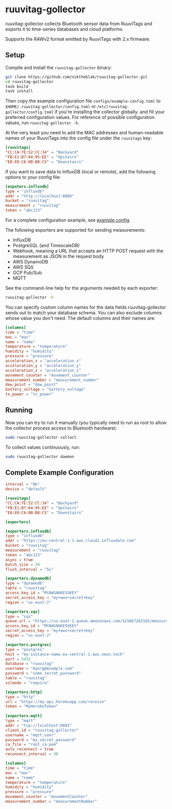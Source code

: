 # ruuvitag-gollector

ruuvitag-gollector collects Bluetooth sensor data from RuuviTags and exports it to time-series databases and cloud platforms.

Supports the RAWv2 format emitted by RuuviTags with 2.x firmware.

## Setup

Compile and install the `ruuvitag-gollector` binary:

```bash
git clone https://github.com/niktheblak/ruuvitag-gollector.git
cd ruuvitag-gollector
task build
task install
```

Then copy the example configuration file `configs/example-config.toml` to `$HOME/.ruuvitag-gollector/config.toml` or `/etc/ruuvitag-gollector/config.toml` if you're installing the collector globally.
and fill your preferred configuration values. For reference of possible configuration
values, run `ruuvitag-gollector -h`.

At the very least you need to add the MAC addresses and human-readable names of your
RuuviTags into the config file under the `ruuvitags` key:

```toml
[ruuvitags]
"CC:CA:7E:52:CC:34" = "Backyard"
"FB:E1:B7:04:95:EE" = "Upstairs"
"E8:E0:C6:0B:B8:C5" = "Downstairs"
```

If you want to save data to InfluxDB (local or remote), add the following options to your config file:

```toml
[expoters.influxdb]
type = "influxdb"
addr = "http://localhost:8086"
bucket = "ruuvitag"
measurement = "ruuvitag"
token = "abc123"
```

For a complete configuration example, see [example config](#complete-example-configuration).

The following exporters are supported for sending measurements:

- InfluxDB
- PostgreSQL (and TimescaleDB)
- Webhook, meaning a URL that accepts an HTTP POST request with the measurement as JSON in the request body
- AWS DynamoDB
- AWS SQS
- GCP Pub/Sub
- MQTT

See the command-line help for the arguments needed by each exporter:

```bash
ruuvitag-gollector -h
```

You can specify custom column names for the data fields ruuvitag-gollector sends out to match your database schema.
You can also exclude columns whose value you don't need. The default columns and their names are:

```toml
[columns]
time = "time"
mac = "mac"
name = "name"
temperature = "temperature"
humidity = "humidity"
pressure = "pressure"
acceleration_x = "acceleration_x"
acceleration_y = "acceleration_y"
acceleration_z = "acceleration_z"
movement_counter = "movement_counter"
measurement_number = "measurement_number"
dew_point = "dew_point"
battery_voltage = "battery_voltage"
tx_power = "tx_power"
```

## Running

Now you can try to run it manually (you typically need to run as root to allow the collector
process access to Bluetooth hardware):

```bash
sudo ruuvitag-gollector collect
```

To collect values continuously, run:

```bash
sudo ruuvitag-gollector daemon
```

## Complete Example Configuration

```toml
interval = "0m"
device = "default"

[ruuvitags]
"CC:CA:7E:52:CC:34" = "Backyard"
"FB:E1:B7:04:95:EE" = "Upstairs"
"E8:E0:C6:0B:B8:C5" = "Downstairs"

[exporters]

[exporters.influxdb]
type = "influxdb"
addr = "https://eu-central-1-1.aws.cloud2.influxdata.com"
bucket = "ruuvitag"
measurement = "ruuvitag"
token = "abc123"
async = true
batch_size = 20
flush_interval = "5s"

[exporters.dynamodb]
type = "dynamodb"
table = "ruuvitag"
access_key_id = "MYAWSAKKESSKEY"
secret_access_key = "my+aws+secret+key"
region = "us-east-2"

[exporters.sqs]
type = "sqs"
queue.url = "https://us-east-2.queue.amazonaws.com/321667262165/measurements"
access_key_id = "MYAWSAKKESSKEY"
secret_access_key = "my+aws+secret+key"
region = "us-east-2"

[exporters.postgres]
type = "postgres"
host = "my-instance-name.eu-central-1.aws.neon.tech"
port = 5432
database = "ruuvitag"
username = "myorg@example.com"
password = "some_secret_password"
table = "ruuvitag"
sslmode = "require"

[exporters.http]
type = "http"
url = "https://my-api.herokuapp.com/receive"
token = "MyHerokuToken"
  
[exporters.mqtt]
type = "mqtt"
addr = "tcp://localhost:8883"
client_id = "ruuvitag-gollector"
username = "mqtt_user"
password = "my_secret_password"
ca_file = "root_ca.pem"
auto_reconnect = true
reconnect_interval = 30

[columns]
time = "time"
mac = "mac"
name = "name"
temperature = "temperature"
humidity = "humidity"
pressure = "pressure"
movement_counter = "movementCounter"
measurement_number = "measurementNumber"
```
